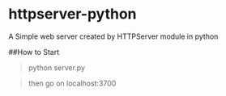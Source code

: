 # httpserver-python
A Simple web server created by HTTPServer module in python

##How to Start

>python server.py

>then go on localhost:3700
